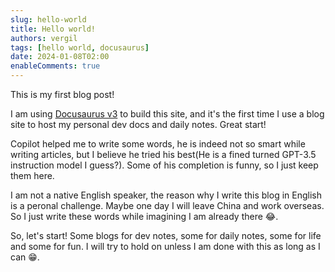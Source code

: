 ```yaml
---
slug: hello-world
title: Hello world!
authors: vergil
tags: [hello world, docusaurus]
date: 2024-01-08T02:00
enableComments: true
---
```


This is my first blog post!

I am using [Docusaurus v3](https://docusaurus.io/) to build this site, and it's the first time I use a blog site to host my personal dev docs and daily notes. Great start!

Copilot helped me to write some words, he is indeed not so smart while writing articles, but I believe he tried his best(He is a fined turned GPT-3.5 instruction model I guess?). Some of his completion is funny, so I just keep them here.

I am not a native English speaker, the reason why I write this blog in English is a peronal challenge. Maybe one day I will leave China and work overseas. So I just write these words while imagining I am already there 😂.

So, let's start! Some blogs for dev notes, some for daily notes, some for life and some for fun. I will try to hold on unless I am done with this as long as I can 😁.
<!--truncate-->


